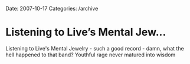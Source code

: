 Date: 2007-10-17
Categories: /archive

# Listening to Live’s Mental Jew…

Listening to Live's Mental Jewelry - such a good record - damn, what the hell happened to that band? Youthful rage never matured into wisdom
